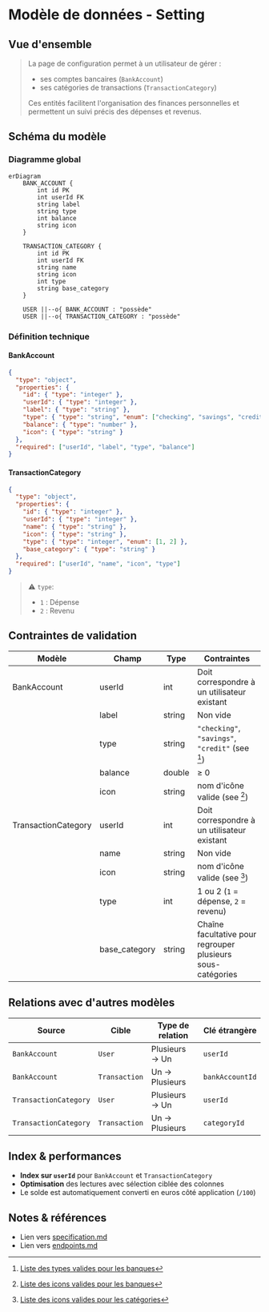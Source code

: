 # Modèle de données - Setting
## Vue d'ensemble
> La page de configuration permet à un utilisateur de gérer :
>
> * ses comptes bancaires (`BankAccount`)
> * ses catégories de transactions (`TransactionCategory`)
>
> Ces entités facilitent l'organisation des finances personnelles et permettent un suivi précis des dépenses et revenus.

## Schéma du modèle
### Diagramme global
```mermaid
erDiagram
    BANK_ACCOUNT {
        int id PK
        int userId FK
        string label
        string type
        int balance
        string icon
    }

    TRANSACTION_CATEGORY {
        int id PK
        int userId FK
        string name
        string icon
        int type
        string base_category
    }

    USER ||--o{ BANK_ACCOUNT : "possède"
    USER ||--o{ TRANSACTION_CATEGORY : "possède"
```

### Définition technique
#### BankAccount
```json
{
  "type": "object",
  "properties": {
    "id": { "type": "integer" },
    "userId": { "type": "integer" },
    "label": { "type": "string" },
    "type": { "type": "string", "enum": ["checking", "savings", "credit"] },
    "balance": { "type": "number" },
    "icon": { "type": "string" }
  },
  "required": ["userId", "label", "type", "balance"]
}
```

#### TransactionCategory
```json
{
  "type": "object",
  "properties": {
    "id": { "type": "integer" },
    "userId": { "type": "integer" },
    "name": { "type": "string" },
    "icon": { "type": "string" },
    "type": { "type": "integer", "enum": [1, 2] },
    "base_category": { "type": "string" }
  },
  "required": ["userId", "name", "icon", "type"]
}
```

> ⚠️ `type`:
>
> * `1` : Dépense
> * `2` : Revenu

## Contraintes de validation
| Modèle              | Champ   | Type   | Contraintes                                      |
| ------------------- | ------- | ------ | ------------------------------------------------ |
| BankAccount         | userId  | int    | Doit correspondre à un utilisateur existant      |
|                     | label   | string | Non vide                                         |
|                     | type    | string | `"checking"`, `"savings"`, `"credit"` (see [^1]) |
|                     | balance | double | ≥ 0                                              |
|                     | icon    | string | nom d'icône valide (see [^2])                    |
| TransactionCategory | userId  | int    | Doit correspondre à un utilisateur existant      |
|                     | name    | string | Non vide                                         |
|                     | icon    | string | nom d'icône  valide  (see [^3])                  |
|                     | type           | int    | 1 ou 2 (`1` = dépense, `2` = revenu)                        |
|                     | base\_category | string | Chaîne facultative pour regrouper plusieurs sous-catégories |

## Relations avec d'autres modèles

| Source                | Cible         | Type de relation | Clé étrangère   |
| --------------------- | ------------- | ---------------- | --------------- |
| `BankAccount`         | `User`        | Plusieurs → Un   | `userId`        |
| `BankAccount`         | `Transaction` | Un → Plusieurs   | `bankAccountId` |
| `TransactionCategory` | `User`        | Plusieurs → Un   | `userId`        |
| `TransactionCategory` | `Transaction` | Un → Plusieurs   | `categoryId`    |


## Index & performances
* **Index sur `userId`** pour `BankAccount` et `TransactionCategory`
* **Optimisation** des lectures avec sélection ciblée des colonnes
* Le solde est automatiquement converti en euros côté application (`/100`)

## Notes & références
* Lien vers [specification.md](./specification.md)
* Lien vers [endpoints.md](./endpoints.md)
[^1]: [Liste des types valides pour les banques](../../../src/types/@types.bankAccount.ts)
[^2]: [Liste des icons valides pour les banques](../../../src/types/@types.bankAccount.ts)
[^3]: [Liste des icons valides pour les catégories](../../../src/types/@types.transactionCategoryIcons.ts)
